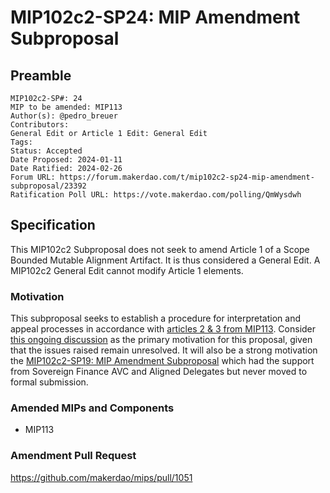 # MIP102c2-SP24: MIP Amendment Subproposal

## Preamble

```
MIP102c2-SP#: 24
MIP to be amended: MIP113
Author(s): @pedro_breuer
Contributors:
General Edit or Article 1 Edit: General Edit
Tags:
Status: Accepted
Date Proposed: 2024-01-11
Date Ratified: 2024-02-26
Forum URL: https://forum.makerdao.com/t/mip102c2-sp24-mip-amendment-subproposal/23392
Ratification Poll URL: https://vote.makerdao.com/polling/QmWysdwh
```

## Specification

This MIP102c2 Subproposal does not seek to amend Article 1 of a Scope Bounded Mutable Alignment Artifact. It is thus considered a General Edit. A MIP102c2 General Edit cannot modify Article 1 elements.

### Motivation

This subproposal seeks to establish a procedure for interpretation and appeal processes in accordance with [articles 2 & 3 from MIP113](https://mips.makerdao.com/mips/details/MIP113#2-atlas-immutable-alignment-artifact). Consider [this ongoing discussion](https://forum.makerdao.com/t/participation-requirements-for-ads-that-follow-sovereign-finance-avc/21800) as the primary motivation for this proposal, given that the issues raised remain unresolved. It will also be a strong motivation the [MIP102c2-SP19: MIP Amendment Subproposal](https://forum.makerdao.com/t/mip102c2-sp19-mip-amendment-subproposal/22335) which had the support from Sovereign Finance AVC and Aligned Delegates but never moved to formal submission. 

### Amended MIPs and Components

* MIP113

### Amendment Pull Request

https://github.com/makerdao/mips/pull/1051
